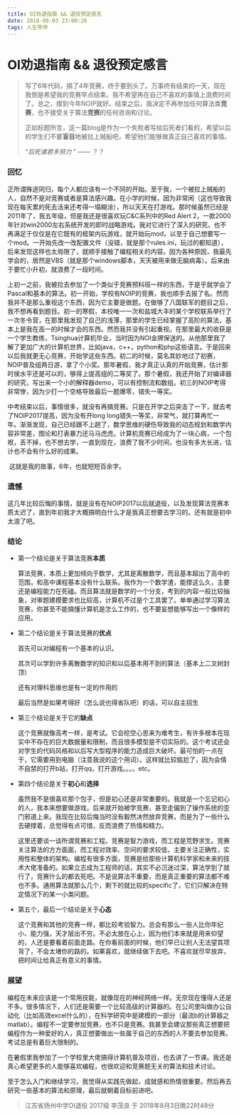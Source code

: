 ```yaml
---
title: OI劝退指南 && 退役预定感言
date: 2018-08-03 23:00:26
tags: 人生导师
---
```

# OI劝退指南 && 退役预定感言

> 写了6年代码，搞了4年竞赛，终于要到头了。万事终有结束的一天，现在我倒是希望我的竞赛早点结束。我不希望再在自己不喜欢的事情上浪费时间了。总之，撑到今年NOIP就好。结束之后，我决定不再参加任何算法类**竞赛**，也不接受关于算法**竞赛**的任何咨询和讨论。
>
> 正如标题所言，这一篇blog是作为一个失败者写给后死者们看的，希望以后的学生们不要**盲目**地被拉上贼船吧，希望他们能够做真正自己喜欢的事情。
>
> “*后死诸君多努力* ”     —— ？？

### 回忆

​	正所谓殊途同归，每个人都应该有一个不同的开始。至于我，一个被拉上贼船的人，自然不是对竞赛或者是算法感兴趣。在小学的时候，因为非常闲（这也导致我现在每天累的死去活来还考得一塌糊涂），所以天天在打游戏。那时候虽然已经是2011年了，我五年级，但是我还是很喜欢玩C&C系列中的Red Alert 2，一款2000年针对win2000左右系统开发的即时战略游戏。我对它进行了深入的研究，也不再满足于仅仅是在它既有的框架内玩游戏，就开始玩mod，以至于自己想要写一个mod。一开始先改一改配置文件（没错，就是那个rules.ini，玩过的都知道），后来发现这样也太局限了，就顺手接触了编程相关的内容。因为各种原因，我最先学会的，居然是VBS（就是那个windows脚本，天天被用来做无脑病毒）。后来由于要忙小升初，就浪费了一段时间。

​	上初一之前，我被拉去参加了一个类似于竞赛预科班一样的东西，于是乎就学会了Pascal和基本的算法。初一开始，学校有NOIP的竞赛，我也顺手去报了名。然而我并不是那么重视这个东西，因为它主要是做题。在做够了八国联军的题目之后，我不想再看到题目。初一的寒假，本校唯一一次和盐城大丰的某个学校联系举行了一次冬令营，在那里我发现了自己的浅薄，那里的学生已经掌握了高阶的算法，基本上是我在高一的时候才会的东西。然而我并没有引起重视。在那里最大的收获是一个学生教练，Tsinghua计算机毕业，当时因为NOI金牌保送的。从他那里我了解了更加广大的计算机世界，比如java，c++，python和php这些语言。于是回来以后我就更无心竞赛，开始学这些东西。初二的时候，莫名其妙地过了初赛，NOIP普及组两日游，拿了个小奖。那年暑假，我才真正认真的开始竞赛，估计那时侯水平还是可以的，够得上提高组的二等奖了。那个暑假，我还开始了对编译器的研究，写出来一个小的解释器demo，可以有控制流和数组。初三的NOIP考得非常惨，因为少打一个空格导致最后一题爆零，错失一等奖。

​	中考结束以后，事情很多，就没有再搞竞赛。只是在开学之后突击了一下，就去考了NOIP2017提高，因为没有开long long错失一等奖，非常气，就打算再忙一年。渐渐发现，自己已经跟不上趟了，数学思维的硬伤导致我的动态规划和数学内容非常差，图论和打表暴力还马马虎虎。计算机竞赛已经成为了一块心病，一个包袱，丢不掉，也不想去学，一直到现在，浪费了我不少时间，也没有多大长进，估计也不会有什么好的成果。

​	这就是我的故事，6年，也就短短百余字。

### 遗憾

​	这几年比较后悔的事情，就是没有在NOIP2017以后就退役，以及发现算法竞赛本质太迟了，直到年初我才大概搞明白什么才是我真正想要去学习的。还有就是初中太浪了吧。

### 结论

* 第一个结论是关于算法竞赛**本质**

  算法竞赛，本质上更加倾向于数学，尤其是离散数学，而且基本超出了高中的范围，和高中课程基本没有什么联系。我作为一个数学渣，能撑这么久，主要还是编程能力在死磕。而且算法就是数学的一个分支，考到的内容一般比较抽象，对审题建模要求也比较高，计算机不过是个工具罢了。单单通过学习算法竞赛，你甚至不能搞懂计算机是怎么工作的，也不要妄想能够写出一个像样的应用。

* 第二个结论是关于算法竞赛的**优点**

  首先可以对编程有一个基本的认识。

  其次可以学到许多离散数学的知识和以后基本用不到的算法（基本上二叉树封顶）

  还有对理科思维也是有一定的作用的

  最后当然是如果考得好（怎么说也得省队吧）的话，可以自主招生

* 第三个结论是关于它的**缺点**

  这个竞赛就像高考一样，是考试。它会挖空心思来为难考生，有许多根本在现实中不存在的巨大数据量和限制，而且很多模型是不切实际的。这个考试还会对学生的代码风格和以后写大型程序的能力造成巨大破坏。最可怕的一点在于，它需要用到电脑（注意我说的这个用词）。这样就比较尴尬了，因为会情不自禁的打开b站，打开qq，打开游戏。。。。etc。

* 第四个结论是关于**初心**和**选择**

  虽然我不是很喜欢那个包子，但是初心还是非常重要的。我就是一个忘记初心的人，我本来想要做游戏，后来就开始被学竞赛，甚至走偏到了操作系统的歪门邪道上来。我现在比较后悔当时没有毅然决然放弃竞赛，而是为了一些什么去硬撑着，总觉得有点可惜，反而浪费了热情和精力。

  这里还要谈一谈所谓竞赛和工程。竞赛是智力游戏，而工程是荒野求生。竞赛关注算法的方方面面，而工程对效率、空间的要求较低，主要关注正确性，实用性和整体的架构。编程有很多方面，竞赛是给那些计算机科学家和未来的技术大佬准备的。如果立志成为工程师的话，其实不必沉迷过深，算法学到了就行了，竞赛什么的都去死吧。不是说算法不重要，而是真正重要的算法都不难也不多。通用算法就那么几个，剩下的就比较的specific了，它们只解决在特定情况下的某一小类问题。

* 第五个，最后一个结论是关于**心态**

  这个竞赛和其他的竞赛一样，都比较考验智力。总会有那么一些人比你年纪小、能力强，天才层出不穷。不必太放在心上，因为他们本来就是用来仰望的，人还是要看着前面走路。在你看前面的时候，他们早已让别人无法望其项背了，不会太堵你的路的。如果喜欢，就继续做下去吧。不喜欢就尽早放弃，把时间让给真正有意义的事情。

### 展望

编程在未来应该是一个常用技能，就像现在的神经网络一样。无奈现在懂得人还是不多。很多情况下，人们还是需要一个比较高级的计算器的。在公司里叫做办公自动化（比如高效excel什么的），在科学研究中是建模的一部分（最流b的计算器之matlab）。编程不一定要参加竞赛，也不只是竞赛。我甚至会建议那些真正想要把编程作为一种爱好的人，真正想要做出一些属于自己的东西的人不要去参加竞赛。考试总是有着巨大限制的。

在暑假里我参加了一个学校里大佬搞得计算机普及项目，也去讲了一节课。我还是真心希望更多的人能够喜欢编程，也很欢迎和竞赛题无关的算法和技术讨论。

至于怎么入门和继续学习，我觉得从实践先做起，成就感和热情很重要。然后再去研究一些基本的算法和原理，最后就朝着目标前进吧。



> 江苏省扬州中学OI退役	2017级	李茂良	于	2018年8月3日晚22时48分

